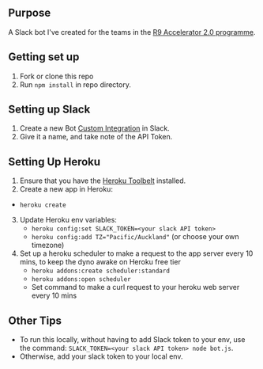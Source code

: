 ## Purpose
A Slack bot I've created for the teams in the [R9 Accelerator 2.0 programme](http://www.r9accelerator.co.nz/).

## Getting set up
1. Fork or clone this repo
2. Run `npm install` in repo directory.

## Setting up Slack
1. Create a new Bot [Custom Integration](https://my.slack.com/apps/manage/custom-integrations) in Slack.
2. Give it a name, and take note of the API Token.

## Setting Up Heroku
1. Ensure that you have the [Heroku Toolbelt](https://toolbelt.heroku.com/) installed.
2. Create a new app in Heroku:
  - `heroku create`
3. Update Heroku env variables:
    - `heroku config:set SLACK_TOKEN=<your slack API token>`
    - `heroku config:add TZ="Pacific/Auckland"` (or choose your own timezone)
4. Set up a heroku scheduler to make a request to the app server every 10 mins, to keep the dyno awake on Heroku free tier
    - `heroku addons:create scheduler:standard`
    - `heroku addons:open scheduler`
    - Set command to make a curl request to your heroku web server every 10 mins

## Other Tips
- To run this locally, without having to add Slack token to your env, use the command: `SLACK_TOKEN=<your slack API token> node bot.js`.
- Otherwise, add your slack token to your local env.
